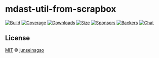 # mdast-util-from-scrapbox

[![Build][build-badge]][build]
[![Coverage][coverage-badge]][coverage]
[![Downloads][downloads-badge]][downloads]
[![Size][size-badge]][size]
[![Sponsors][sponsors-badge]][collective]
[![Backers][backers-badge]][collective]
[![Chat][chat-badge]][chat]

## License

[MIT][license] © [junseinagao][author]


<!-- Definitions -->
[build-badge]: https://github.com/syntax-tree/mdast-util-from-scrapbox/workflows/main/badge.svg
[build]: https://github.com/syntax-tree/mdast-util-from-scrapbox/actions
[coverage-badge]: https://img.shields.io/codecov/c/github/syntax-tree/mdast-util-from-scrapbox.svg
[coverage]: https://codecov.io/github/syntax-tree/mdast-util-from-scrapbox
[downloads-badge]: https://img.shields.io/npm/dm/mdast-util-from-scrapbox.svg
[downloads]: https://www.npmjs.com/package/mdast-util-from-scrapbox
[size-badge]: https://img.shields.io/bundlephobia/minzip/mdast-util-from-scrapbox.svg
[size]: https://bundlephobia.com/result?p=mdast-util-from-scrapbox
[sponsors-badge]: https://opencollective.com/unified/sponsors/badge.svg
[backers-badge]: https://opencollective.com/unified/backers/badge.svg
[collective]: https://opencollective.com/unified
[chat-badge]: https://img.shields.io/badge/chat-discussions-success.svg
[chat]: https://github.com/syntax-tree/unist/discussions
[npm]: https://docs.npmjs.com/cli/install
[esmsh]: https://esm.sh
[license]: license
[author]: https://wooorm.com
[health]: https://github.com/syntax-tree/.github
[contributing]: https://github.com/syntax-tree/.github/blob/main/contributing.md
[support]: https://github.com/syntax-tree/.github/blob/main/support.md
[coc]: https://github.com/syntax-tree/.github/blob/main/code-of-conduct.md
[esm]: https://gist.github.com/sindresorhus/a39789f98801d908bbc7ff3ecc99d99c
[typescript]: https://www.typescriptlang.org
[mdast]: https://github.com/syntax-tree/mdast
[node]: https://github.com/syntax-tree/mdast#nodes
[mdast-util-gfm]: https://github.com/syntax-tree/mdast-util-gfm
[mdast-util-mdx]: https://github.com/syntax-tree/mdast-util-mdx
[mdast-util-frontmatter]: https://github.com/syntax-tree/mdast-util-frontmatter
[mdast-util-math]: https://github.com/syntax-tree/mdast-util-math
[mdast-util-directive]: https://github.com/syntax-tree/mdast-util-directive
[root]: https://github.com/syntax-tree/mdast#root
[character-encoding]: https://nodejs.org/api/buffer.html#buffer_buffers_and_character_encodings
[buffer]: https://nodejs.org/api/buffer.html
[xss]: https://en.wikipedia.org/wiki/Cross-site_scripting
[hast-util-sanitize]: https://github.com/syntax-tree/hast-util-sanitize
[micromark]: https://github.com/micromark/micromark
[micromark-extension]: https://github.com/micromark/micromark#optionsextensions
[micromark-extend]: https://github.com/micromark/micromark#extensions
[remark]: https://github.com/remarkjs/remark
[remark-parse]: https://github.com/remarkjs/remark/tree/main/packages/remark-parse
[development]: https://nodejs.org/api/packages.html#packages_resolving_user_conditions
[api-frommarkdown]: #frommarkdownvalue-encoding-options
[api-compilecontext]: #compilecontext
[api-compiledata]: #compiledata
[api-encoding]: #encoding
[api-extension]: #extension
[api-handle]: #handle
[api-onentererror]: #onentererror
[api-onexiterror]: #onexiterror
[api-options]: #options
[api-token]: #token
[api-transform]: #transform
[api-value]: #value